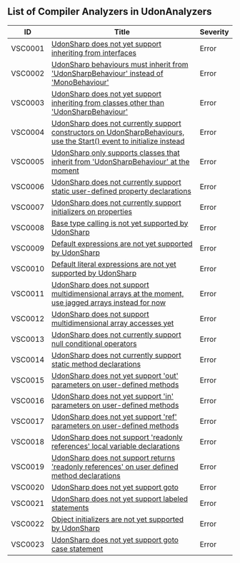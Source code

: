 ## List of Compiler Analyzers in UdonAnalyzers

| ID      | Title                                                                                                                                 | Severity | 
| ------- | ------------------------------------------------------------------------------------------------------------------------------------- | -------- | 
| VSC0001 | [UdonSharp does not yet support inheriting from interfaces](./VSC0001.md)                                                             | Error    | 
| VSC0002 | [UdonSharp behaviours must inherit from 'UdonSharpBehaviour' instead of 'MonoBehaviour'](./VSC0002.md)                                | Error    | 
| VSC0003 | [UdonSharp does not yet support inheriting from classes other than 'UdonSharpBehaviour'](./VSC0003.md)                                | Error    | 
| VSC0004 | [UdonSharp does not currently support constructors on UdonSharpBehaviours, use the Start() event to initialize instead](./VSC0004.md) | Error    | 
| VSC0005 | [UdonSharp only supports classes that inherit from 'UdonSharpBehaviour' at the moment](./VSC0005.md)                                  | Error    | 
| VSC0006 | [UdonSharp does not currently support static user-defined property declarations](./VSC0006.md)                                        | Error    | 
| VSC0007 | [UdonSharp does not currently support initializers on properties](./VSC0007.md)                                                       | Error    | 
| VSC0008 | [Base type calling is not yet supported by UdonSharp](./VSC0008.md)                                                                   | Error    | 
| VSC0009 | [Default expressions are not yet supported by UdonSharp](./VSC0009.md)                                                                | Error    | 
| VSC0010 | [Default literal expressions are not yet supported by UdonSharp](./VSC0010.md)                                                        | Error    | 
| VSC0011 | [UdonSharp does not support multidimensional arrays at the moment, use jagged arrays instead for now](./VSC0011.md)                   | Error    | 
| VSC0012 | [UdonSharp does not support multidimensional array accesses yet](./VSC0012.md)                                                        | Error    | 
| VSC0013 | [UdonSharp does not currently support null conditional operators](./VSC0013.md)                                                       | Error    | 
| VSC0014 | [UdonSharp does not currently support static method declarations](./VSC0014.md)                                                       | Error    | 
| VSC0015 | [UdonSharp does not yet support 'out' parameters on user-defined methods](./VSC0015.md)                                               | Error    | 
| VSC0016 | [UdonSharp does not yet support 'in' parameters on user-defined methods](./VSC0016.md)                                                | Error    | 
| VSC0017 | [UdonSharp does not yet support 'ref' parameters on user-defined methods](./VSC0017.md)                                               | Error    | 
| VSC0018 | [UdonSharp does not support 'readonly references' local variable declarations](./VSC0018.md)                                          | Error    | 
| VSC0019 | [UdonSharp does not support returns 'readonly references' on user defined method declarations](./VSC0019.md)                          | Error    | 
| VSC0020 | [UdonSharp does not yet support goto](./VSC0020.md)                                                                                   | Error    | 
| VSC0021 | [UdonSharp does not yet support labeled statements](./VSC0021.md)                                                                     | Error    | 
| VSC0022 | [Object initializers are not yet supported by UdonSharp](./VSC0022.md)                                                                | Error    | 
| VSC0023 | [UdonSharp does not yet support goto case statement](./VSC0023.md)                                                                    | Error    | 



